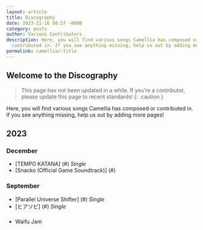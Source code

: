 ```yaml
---
layout: article
title: Discography
date: 2023-11-16 08:57 -0600
category: posts
author: Various Contributors
description: Here, you will find various songs Camellia has composed or
  contributed in. If you see anything missing, help us out by adding more pages!
permalink: camellia/:title
---
```


## Welcome to the Discography

> This page has not been updated in a while. If you’re a contributor, please update this page to recent standards!
{: .caution }

Here, you will find various songs Camellia has composed or contributed in. If you see anything missing, help us out by adding more pages!

## 2023

### December

- [TEMPO KATANA] (#) *Single*
- [Snacko (Official Game Soundtrack)] (#)
### September
- [Parallel Universe Shifter] (#) *Single*
- [ヒアソビ] (#) *Single*
###
- Waifu Jam


